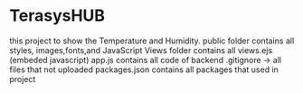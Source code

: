 # TerasysHUB
this project to show the Temperature and Humidity.
public folder contains all styles, images,fonts,and JavaScript
Views folder contains all views.ejs (embeded javascript)
app.js contains all code of backend
.gitignore -> all files that not uploaded 
packages.json contains all packages that used in project
